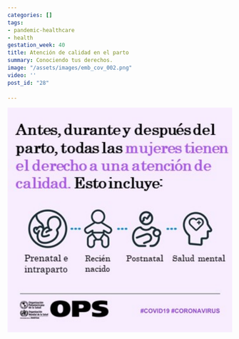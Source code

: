 ```yaml
---
categories: []
tags:
- pandemic-healthcare
- health
gestation_week: 40
title: Atención de calidad en el parto
summary: Conociendo tus derechos.
image: "/assets/images/emb_cov_002.png"
video: ''
post_id: "28"

---
```

![](/assets/images/emb_cov_002.png)